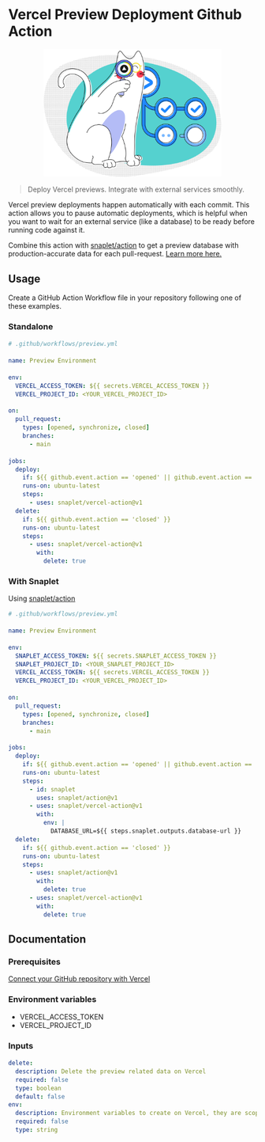 # Vercel Preview Deployment Github Action

<p align="center">
  <img width="360" src="logo.png" alt="Snappy looking through a magnifier with the Vercel logo in its center">
</p>

> Deploy Vercel previews. Integrate with external services smoothly.

Vercel preview deployments happen automatically with each commit. This action allows you to pause automatic deployments, which is helpful when you want to wait for an external service (like a database) to be ready before running code against it.

Combine this action with [snaplet/action](https://github.com/snaplet/action) to get a preview database with production-accurate data for each pull-request. [Learn more here.](#with-snaplet)

## Usage

Create a GitHub Action Workflow file in your repository following one of these examples.

### Standalone

```yaml
# .github/workflows/preview.yml

name: Preview Environment

env:
  VERCEL_ACCESS_TOKEN: ${{ secrets.VERCEL_ACCESS_TOKEN }}
  VERCEL_PROJECT_ID: <YOUR_VERCEL_PROJECT_ID>

on:
  pull_request:
    types: [opened, synchronize, closed]
    branches:
      - main

jobs:
  deploy:
    if: ${{ github.event.action == 'opened' || github.event.action == 'synchronize' }}
    runs-on: ubuntu-latest
    steps:
      - uses: snaplet/vercel-action@v1
  delete:
    if: ${{ github.event.action == 'closed' }}
    runs-on: ubuntu-latest
    steps:
      - uses: snaplet/vercel-action@v1
        with:
          delete: true
```

### With Snaplet

Using [snaplet/action](https://github.com/marketplace/actions/snaplet-instant-database)

```yaml
# .github/workflows/preview.yml

name: Preview Environment

env:
  SNAPLET_ACCESS_TOKEN: ${{ secrets.SNAPLET_ACCESS_TOKEN }}
  SNAPLET_PROJECT_ID: <YOUR_SNAPLET_PROJECT_ID>
  VERCEL_ACCESS_TOKEN: ${{ secrets.VERCEL_ACCESS_TOKEN }}
  VERCEL_PROJECT_ID: <YOUR_VERCEL_PROJECT_ID>

on:
  pull_request:
    types: [opened, synchronize, closed]
    branches:
      - main

jobs:
  deploy:
    if: ${{ github.event.action == 'opened' || github.event.action == 'synchronize' }}
    runs-on: ubuntu-latest
    steps:
      - id: snaplet
        uses: snaplet/action@v1
      - uses: snaplet/vercel-action@v1
        with:
          env: |
            DATABASE_URL=${{ steps.snaplet.outputs.database-url }}
  delete:
    if: ${{ github.event.action == 'closed' }}
    runs-on: ubuntu-latest
    steps:
      - uses: snaplet/action@v1
        with:
          delete: true
      - uses: snaplet/vercel-action@v1
        with:
          delete: true
```

## Documentation

### Prerequisites

[Connect your GitHub repository with Vercel](https://vercel.com/docs/concepts/git/vercel-for-github)

### Environment variables

- VERCEL_ACCESS_TOKEN
- VERCEL_PROJECT_ID

### Inputs

```yaml
delete:
  description: Delete the preview related data on Vercel
  required: false
  type: boolean
  default: false
env:
  description: Environment variables to create on Vercel, they are scoped to the "preview" environment and the current branch
  required: false
  type: string
```